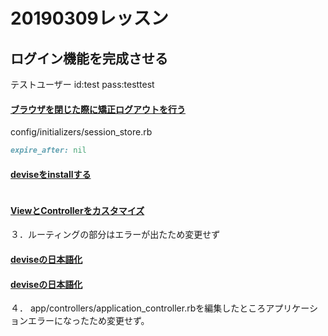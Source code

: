  20190309レッスン
===
## ログイン機能を完成させる
テストユーザー
id:test
pass:testtest

#### [ブラウザを閉じた際に矯正ログアウトを行う](https://ja.stackoverflow.com/questions/10561/rails-devise%E3%81%A7%E3%83%96%E3%83%A9%E3%82%A6%E3%82%B6%E3%82%92%E9%96%89%E3%81%98%E3%81%9F%E3%82%89-%E5%BC%B7%E5%88%B6%E7%9A%84%E3%81%AB%E3%83%AD%E3%82%B0%E3%82%A2%E3%82%A6%E3%83%88%E3%81%95%E3%81%9B%E3%81%9F%E3%81%84)
config/initializers/session_store.rb
```ruby
expire_after: nil
```
#### [deviseをinstallする](https://qiita.com/aplifyjp/items/ea0d9236d89fa24a7a1c)
```

```
#### [ViewとControllerをカスタマイズ](https://qiita.com/aplifyjp/items/f991d54ff527edb844d9)
３．ルーティングの部分はエラーが出たため変更せず
#### [deviseの日本語化](https://qiita.com/ryuuuuuuuuuu/items/48dec280cf8925968c65)

#### [deviseの日本語化](https://qiita.com/ryuuuuuuuuuu/items/48dec280cf8925968c65)
４． app/controllers/application_controller.rbを編集したところアプリケーションエラーになったため変更せず。